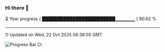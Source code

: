 ### Hi there 👋

⏳ Year progress { ████████████████████████▁▁▁▁▁▁ } 80.62 %

---

⏰ Updated on Wed, 22 Oct 2025 06:39:05 GMT

![Progress Bar CI](https://github.com/DhruviPatel157/GitHub-Actions-Demo/workflows/Progress%20Bar%20CI/badge.svg)
